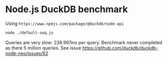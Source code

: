 # Node.js DuckDB benchmark

Using `https://www.npmjs.com/package/@duckdb/node-api`

```sh
node ./default-seq.js
```

Queries are very slow: 238.997ms per query.
Benchmark never completed as there 5 million queries.
See issue <https://github.com/duckdb/duckdb-node-neo/issues/62>
